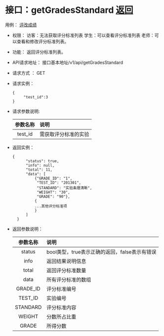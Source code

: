 <!-- markdownlint-disable MD033-->
<!-- 禁止MD033类型的警告 https://www.npmjs.com/package/markdownlint -->

# 接口：getGradesStandard  [返回](../README.md)
用例： [评改成绩](../用例/学生列表.md)

- 权限：
    访客：无法获取评分标准列表
    学生：可以查看评分标准列表
    老师：可以查看和修改评分标准列表。

- 功能：
    返回评分标准列表。

- API请求地址：
   接口基本地址/v1/api/getGradesStandard

- 请求方式 ：
    GET

- 请求实例： 

      {
           "test_id":3
      }
      
- 请求参数说明:

  |参数名称|说明|
  |:---------:|:--------------------------------------------------------|
  |test_id|需获取评分标准的实验|


- 返回实例：

      {
            "status": true,
            "info": null,
            "total": 11,
            "data": [
                {"GRADE_ID": "1",
                 "TEST_ID": "201301",
                 "STANDARD": "实验条理清晰",
                 "WEIGHT": "30",
                 "GRADE": "90"},
                {
                ...其他评分标准项
                }
            ]
        }

- 返回参数说明：

  |参数名称|说明|
  |:---------:|:--------------------------------------------------------|
  |status|bool类型，true表示正确的返回，false表示有错误|
  |info|返回结果说明信息|
  |total|返回评分标准数量|
  |data|所有评分标准的数组|
  |GRADE_ID|评分标准编号|
  |TEST_ID|实验编号|
  |STANDARD|评分标准内容|
  |WEIGHT|分数所占比重|
  |GRADE|所得分数|

